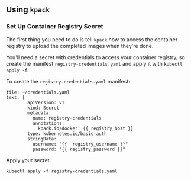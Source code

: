 ## Using `kpack`

### Set Up Container Registry Secret

The first thing you need to do is tell `kpack` how to access the container registry to upload the completed images when they're done. 

You'll need a secret with credentials to access your container registry, so create the manifest `registry-credentials.yaml` and apply it with `kubectl apply -f`.

To create the `registry-credentials.yaml` manifest:

```editor:append-lines-to-file
file: ~/credentials.yaml
text: |
        apiVersion: v1
        kind: Secret
        metadata:
          name: registry-credentials
          annotations:
            kpack.io/docker: {{ registry_host }}
        type: kubernetes.io/basic-auth
        stringData:
          username: "{{  registry_username }}"
          password: "{{ registry_password }}"

```

Apply your secret.
```execute-1
kubectl apply -f registry-credentials.yaml
```

